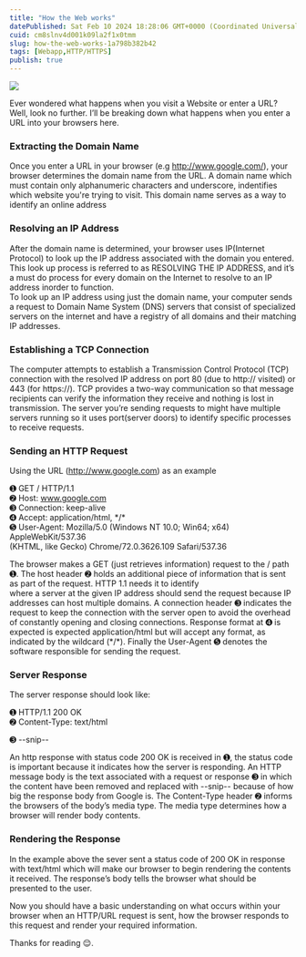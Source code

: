```yaml
---
title: "How the Web works"
datePublished: Sat Feb 10 2024 18:28:06 GMT+0000 (Coordinated Universal Time)
cuid: cm8slnv4d001k09la2f1x0tmm
slug: how-the-web-works-1a798b382b42
tags: [Webapp,HTTP/HTTPS]
publish: true
---
```


![](https://cdn.hashnode.com/res/hashnode/image/upload/v1743155305477/4b139dd6-8b5b-48d6-9942-821789498d69.jpeg)

Ever wondered what happens when you visit a Website or enter a URL? Well, look no further. I’ll be breaking down what happens when you enter a URL into your browsers here.

### Extracting the Domain Name

Once you enter a URL in your browser (e.g http://www.google.com/), your browser determines the domain name from the URL. A domain name which must contain only alphanumeric characters and underscore, indentifies which website you're trying to visit. This domain name serves as a way to identify an online address

### Resolving an IP Address

After the domain name is determined, your browser uses IP(Internet Protocol) to look up the IP address associated with the domain you entered. This look up process is referred to as RESOLVING THE IP ADDRESS, and it’s a must do process for every domain on the Internet to resolve to an IP address inorder to function.  
To look up an IP address using just the domain name, your computer sends a request to Domain Name System (DNS) servers that consist of specialized servers on the internet and have a registry of all domains and their matching IP addresses.

### Establishing a TCP Connection

The computer attempts to establish a Transmission Control Protocol (TCP) connection with the resolved IP address on port 80 (due to http:// visited) or 443 (for https://). TCP provides a two-way communication so that message recipients can verify the information they receive and nothing is lost in transmission. The server you’re sending requests to might have multiple servers running so it uses port(server doors) to identify specific processes to receive requests.

### Sending an HTTP Request

Using the URL (http://www.google.com) as an example

➊ GET / HTTP/1.1  
➋ Host: www.google.com  
➌ Connection: keep-alive  
➍ Accept: application/html, \*/\*  
➎ User-Agent: Mozilla/5.0 (Windows NT 10.0; Win64; x64) AppleWebKit/537.36  
(KHTML, like Gecko) Chrome/72.0.3626.109 Safari/537.36  
  

The browser makes a GET (just retrieves information) request to the / path ➊. The host header ➋ holds an additional piece of information that is sent as part of the request. HTTP 1.1 needs it to identify  
where a server at the given IP address should send the request because IP addresses can host multiple domains. A connection header ➌ indicates the request to keep the connection with the server open to avoid the overhead of constantly opening and closing connections. Response format at ➍ is expected is expected application/html but will accept any format, as indicated by the wildcard (\*/\*). Finally the User-Agent ➎ denotes the software responsible for sending the request.

### Server Response

The server response should look like:

➊ HTTP/1.1 200 OK  
➋ Content-Type: text/html  
<html>  
<head>  
 <title>Google.com</title>  
</head>  
<body>  
➌ --snip--  
 </body>  
</html>  
  

An http response with status code 200 OK is received in ➊, the status code is important because it indicates how the server is responding. An HTTP message body is the text associated with a request or response ➌ in which the content have been removed and replaced with --snip-- because of how big the response body from Google is. The Content-Type header ➋ informs the browsers of the body’s media type. The media type determines how a browser will render body contents.

### Rendering the Response

In the example above the sever sent a status code of 200 OK in response with text/html which will make our browser to begin rendering the contents it received. The response’s body tells the browser what should be presented to the user.

Now you should have a basic understanding on what occurs within your browser when an HTTP/URL request is sent, how the browser responds to this request and render your required information.

Thanks for reading 😌.
